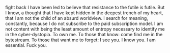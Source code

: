 fight back
I have been led to believe that resistance to the futile is futile. 
But I know, a thought that I have kept hidden in the deepest trench of my heart, that I am not the child of an absurd worldview. I search for meaning, constantly, because I do not subscribe to the paid subscription model. I am not content with being the least amount of entropy necessary to identify me in the cyber-dystopia. To own me. 
To those that know: come find me in the bytestream.
To those that want me to forget: I see you. I know you. I am essential. Fuck you.


